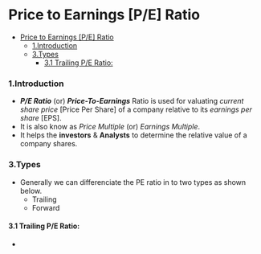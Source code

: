 # Price to Earnings [P/E] Ratio

- [Price to Earnings \[P/E\] Ratio](#price-to-earnings-pe-ratio)
    - [1.Introduction](#1introduction)
    - [3.Types](#3types)
      - [3.1 Trailing P/E Ratio:](#31-trailing-pe-ratio)

### 1.Introduction
- ***P/E Ratio*** (or) ***Price-To-Earnings*** Ratio is used for valuating *current share price* [Price Per Share] of a company relative to its *earnings per share* [EPS].
- It is also know as *Price Multiple* (or) *Earnings Multiple*.
- It helps the **investors** & **Analysts** to determine the relative value of a company shares.

### 3.Types
- Generally we can differenciate the PE ratio in to two types as shown below.
  - Trailing 
  - Forward

#### 3.1 Trailing P/E Ratio:
- 